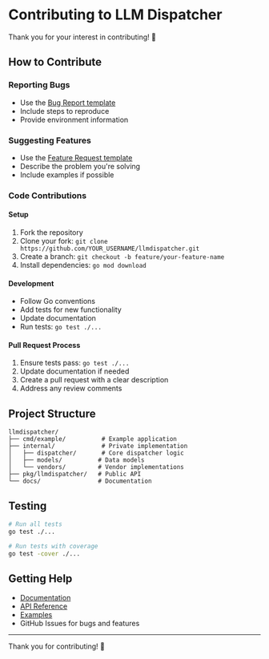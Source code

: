# Contributing to LLM Dispatcher

Thank you for your interest in contributing! 🚀

## How to Contribute

### Reporting Bugs
- Use the [Bug Report template](.github/ISSUE_TEMPLATE/bug_report.md)
- Include steps to reproduce
- Provide environment information

### Suggesting Features
- Use the [Feature Request template](.github/ISSUE_TEMPLATE/feature_request.md)
- Describe the problem you're solving
- Include examples if possible

### Code Contributions

#### Setup
1. Fork the repository
2. Clone your fork: `git clone https://github.com/YOUR_USERNAME/llmdispatcher.git`
3. Create a branch: `git checkout -b feature/your-feature-name`
4. Install dependencies: `go mod download`

#### Development
- Follow Go conventions
- Add tests for new functionality
- Update documentation
- Run tests: `go test ./...`

#### Pull Request Process
1. Ensure tests pass: `go test ./...`
2. Update documentation if needed
3. Create a pull request with a clear description
4. Address any review comments

## Project Structure

```
llmdispatcher/
├── cmd/example/          # Example application
├── internal/             # Private implementation
│   ├── dispatcher/       # Core dispatcher logic
│   ├── models/          # Data models
│   └── vendors/         # Vendor implementations
├── pkg/llmdispatcher/   # Public API
└── docs/                # Documentation
```

## Testing

```bash
# Run all tests
go test ./...

# Run tests with coverage
go test -cover ./...
```

## Getting Help

- [Documentation](docs/INDEX.md)
- [API Reference](docs/API_REFERENCE.md)
- [Examples](docs/EXAMPLES.md)
- GitHub Issues for bugs and features

---

Thank you for contributing! 🌟 